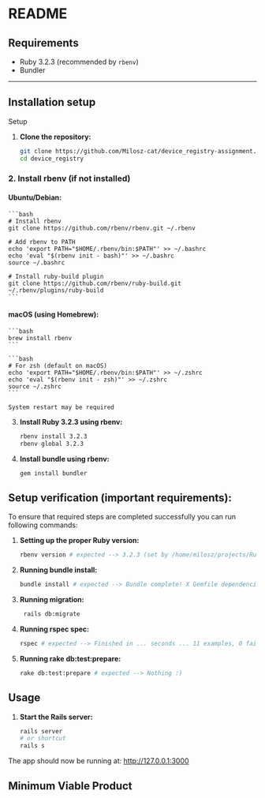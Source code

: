 # README

## Requirements

- Ruby 3.2.3 (recommended by `rbenv`)
- Bundler

---

## Installation setup

Setup

1. **Clone the repository:**

   ```bash
   git clone https://github.com/Milosz-cat/device_registry-assignment.git
   cd device_registry
   ```

### 2. **Install rbenv (if not installed)**

#### Ubuntu/Debian:

    ```bash
    # Install rbenv
    git clone https://github.com/rbenv/rbenv.git ~/.rbenv

    # Add rbenv to PATH
    echo 'export PATH="$HOME/.rbenv/bin:$PATH"' >> ~/.bashrc
    echo 'eval "$(rbenv init - bash)"' >> ~/.bashrc
    source ~/.bashrc

    # Install ruby-build plugin
    git clone https://github.com/rbenv/ruby-build.git ~/.rbenv/plugins/ruby-build
    ```
#### macOS (using Homebrew):

    ```bash
    brew install rbenv
    ```

    ```bash
    # For zsh (default on macOS)
    echo 'export PATH="$HOME/.rbenv/bin:$PATH"' >> ~/.zshrc
    echo 'eval "$(rbenv init - zsh)"' >> ~/.zshrc
    source ~/.zshrc
    ```

    System restart may be required
    
3. **Install Ruby 3.2.3 using rbenv:**

    ```bash
    rbenv install 3.2.3
    rbenv global 3.2.3
    ```

4. **Install bundle using rbenv:**

    ```bash
    gem install bundler
    ```

## Setup verification (important requirements):

To ensure that required steps are completed successfully you can run following commands:

1.  **Setting up the proper Ruby version:**

    ```bash
    rbenv version # expected --> 3.2.3 (set by /home/milosz/projects/RubyOnRails/device_registry/.ruby-version)
    ```

2.  **Running bundle install:**

    ```bash
    bundle install # expected --> Bundle complete! X Gemfile dependencies, Y gems now installed.
    ```  

2.  **Running migration:**

    ```bash
     rails db:migrate
    ```  

3.  **Running rspec spec:**

    ```bash
    rspec # expected --> Finished in ... seconds ... 11 examples, 0 failures
    ```

4.  **Running rake db:test:prepare:**

    ```bash
    rake db:test:prepare # expected --> Nothing :)
    ```

## Usage

1.  **Start the Rails server:**

    ```bash
    rails server
    # or shortcut
    rails s
    ```

The app should now be running at: http://127.0.0.1:3000

## Minimum Viable Product
